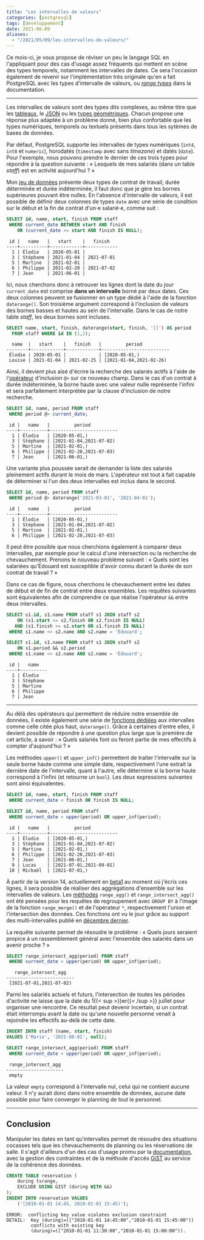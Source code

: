```yaml
---
title: "Les intervalles de valeurs"
categories: [postgresql]
tags: [developpement]
date: 2021-06-09
aliases: 
  - "/2021/05/09/les-intervalles-de-valeurs/"
---
```


Ce mois-ci, je vous propose de réviser un peu le langage SQL en l'appliquant pour
des cas d'usage assez fréquents qui mettent en scène des types temporels, notamment
les intervalles de dates. Ce sera l'occasion également de revenir sur l'implémentation
très originale qu'en a fait PostgreSQL avec les types d'intervalle de valeurs, ou 
_[range types][1]_ dans la documentation.

[1]: https://www.postgresql.org/docs/13/rangetypes.html

<!--more-->

---

Les intervalles de valeurs sont des types dits complexes, au même titre que les 
[tableaux][2], le [JSON][3] ou les [types géométriques][4]. Chacun propose une
réponse plus adaptée à un problème donné, bien plus confortable que les types 
numériques, temporels ou textuels présents dans tous les sytèmes de bases de
données.

[2]: https://www.postgresql.org/docs/13/arrays.html
[3]: https://www.postgresql.org/docs/13/datatype-json.html
[4]: https://www.postgresql.org/docs/13/datatype-geometric.html

Par défaut, PostgreSQL supporte les intervalles de types numériques (`int4`, `int8`
et `numeric`), horodatés (`timestamp` avec sans _timezone_) et datés (`date`).
Pour l'exemple, nous pouvons prendre le dernier de ces trois types pour répondre 
à la question suivante : « Lesquels de mes salariés (dans un table _staff_) est
en activité aujourd'hui ? »

Mon [jeu de données][sample] présente deux types de contrat de travail, durée 
déterminée et durée indéterminée, il faut donc que je gère les bornes supérieures
pouvant être nulles. En l'absence d'intervalle de valeurs, il est possible de
définir deux colonnes de types `date` avec une série de condition sur le début 
et la fin de contrat d'un⋅e salarié⋅e, comme suit :

[sample]: https://gist.github.com/fljdin/293984e0f3e55817257cf65d1bb85e5b

```sql
SELECT id, name, start, finish FROM staff
 WHERE current_date BETWEEN start AND finish
    OR (current_date >= start AND finish IS NULL);
```
```text
 id |   name   |   start    |   finish   
----+----------+------------+------------
  1 | Élodie   | 2020-05-01 | 
  3 | Stéphane | 2021-01-04 | 2021-07-01
  5 | Martine  | 2021-02-01 | 
  6 | Philippe | 2021-02-20 | 2021-07-02
  7 | Jean     | 2021-06-01 | 
```

Ici, nous cherchons donc à retrouver les lignes dont la date du jour `current_date`
est comprise **dans un intervalle** borné par deux dates. Ces deux colonnes peuvent
se fusionner en un type dédié à l'aide de la fonction `daterange()`. Son troisième 
argument correspond à l'inclusion de valeurs des bornes basses et hautes au sein
de l'intervalle. Dans le cas de notre table _staff_, les deux bornes sont incluses.

```sql
SELECT name, start, finish, daterange(start, finish, '[]') AS period
  FROM staff WHERE id IN (1,2);
```
```text
  name  |   start    |   finish   |         period          
--------+------------+------------+-------------------------
 Élodie | 2020-05-01 |            | [2020-05-01,)
 Louise | 2021-01-04 | 2021-02-25 | [2021-01-04,2021-02-26)
```

Ainsi, il devient plus aisé d'écrire la recherche des salariés actifs à l'aide 
de l'[opérateur][5] d'inclusion `@>` sur ce nouveau champ. Dans le cas d'un 
contrat à durée indéterminée, la borne haute avec une valeur nulle représente 
l'infini et sera parfaitement interprétée par la clause d'inclusion de notre 
recherche.

[5]: https://www.postgresql.org/docs/13/functions-range.html#RANGE-OPERATORS-TABLE

```sql
SELECT id, name, period FROM staff 
 WHERE period @> current_date;
```
```text
 id |   name   |         period          
----+----------+-------------------------
  1 | Élodie   | [2020-05-01,)
  3 | Stéphane | [2021-01-04,2021-07-02)
  5 | Martine  | [2021-02-01,)
  6 | Philippe | [2021-02-20,2021-07-03)
  7 | Jean     | [2021-06-01,)
```

Une variante plus poussée serait de demander la liste des salariés pleinement 
actifs durant le mois de mars. L'opérateur est tout à fait capable de déterminer
si l'un des deux intervalles est inclus dans le second.

```sql
SELECT id, name, period FROM staff
 WHERE period @> daterange('2021-03-01', '2021-04-01');
```
```text
 id |   name   |         period          
----+----------+-------------------------
  1 | Élodie   | [2020-05-01,)
  3 | Stéphane | [2021-01-04,2021-07-02)
  5 | Martine  | [2021-02-01,)
  6 | Philippe | [2021-02-20,2021-07-03)
```

Il peut être possible que nous cherchions également à comparer deux intervalles,
par exemple pour le calcul d'une intersection ou la recherche de chevauchement.
Prenons le nouveau problème suivant : « Quels sont les salariées qu'Édouard est
susceptible d'avoir connu durant la durée de son contrat de travail ? »

Dans ce cas de figure, nous cherchons le chevauchement entre les dates de début
et de fin de contrat entre deux ensembles. Les requêtes suivantes sont 
équivalentes afin de comprendre ce que réalise l'opérateur `&&` entre deux
intervalles.

```sql
SELECT s1.id, s1.name FROM staff s1 JOIN staff s2 
    ON (s1.start <= s2.finish OR s2.finish IS NULL)
   AND (s1.finish >= s2.start OR s1.finish IS NULL)
 WHERE s1.name <> s2.name AND s2.name = 'Édouard';
```

```sql
SELECT s1.id, s1.name FROM staff s1 JOIN staff s2
    ON s1.period && s2.period
 WHERE s1.name <> s2.name AND s2.name = 'Édouard';
```
```text
 id |   name   
----+----------
  1 | Élodie
  3 | Stéphane
  5 | Martine
  6 | Philippe
  7 | Jean
```

---

Au délà des opérateurs qui permettent de réduire notre ensemble de données, il
existe également une série de [fonctions dédiées][6] aux intervalles comme celle
citée plus haut, `daterange()`. Grâce à certaines d'entre elles, il devient possible
de répondre à une question plus large que la première de cet article, à savoir :
« Quels salariés font ou feront partie de mes effectifs à compter d'aujourd'hui ? »

[6]: https://www.postgresql.org/docs/13/functions-range.html#RANGE-FUNCTIONS-TABLE

Les méthodes `upper()` et `upper_inf()` permettent de traiter l'intervalle sur la
seule borne haute comme une simple date, respectivement l'une extrait la dernière
date de l'intervalle, quant à l'autre, elle détermine si la borne haute correspond
à l'infini (et retourne un `bool`). Les deux expressions suivantes sont ainsi
équivalentes.


```sql
SELECT id, name, start, finish FROM staff
 WHERE current_date < finish OR finish IS NULL;
```
```sql
SELECT id, name, period FROM staff
 WHERE current_date < upper(period) OR upper_inf(period);
```
```text
 id |   name   |         period          
----+----------+-------------------------
  1 | Élodie   | [2020-05-01,)
  3 | Stéphane | [2021-01-04,2021-07-02)
  5 | Martine  | [2021-02-01,)
  6 | Philippe | [2021-02-20,2021-07-03)
  7 | Jean     | [2021-06-01,)
  9 | Lucas    | [2021-07-01,2021-09-01)
 10 | Mickaël  | [2021-07-01,)
```

À partir de la version 14, actuellement en [beta1] au moment où j'écris ces lignes,
il sera possible de réaliser des aggrégations d'ensemble sur les intervalles de
valeurs. Les [méthodes][7] `range_agg()` et `range_intersect_agg()` ont été pensées 
pour les requêtes de regroupement avec `GROUP BY` à l'image de la fonction
`range_merge()` et de l'opérateur `*`, respectivement l'union et l'intersection 
des données. Ces fonctions ont vu le jour grâce au support des multi-intervalles 
publié en [décembre dernier][8].

[beta1]: https://www.postgresql.org/about/news/postgresql-14-beta-1-released-2213/
[7]: https://www.postgresql.org/docs/14/functions-aggregate.html
[8]: https://git.postgresql.org/gitweb/?p=postgresql.git;a=commit;h=6df7a9698bb036610c1e8c6d375e1be38cb26d5f

La requête suivante permet de résoudre le problème : « Quels jours seraient
propice à un rassemblement général avec l'ensemble des salariés dans un avenir
proche ? »

```sql
SELECT range_intersect_agg(period) FROM staff
 WHERE current_date < upper(period) OR upper_inf(period);
```
```text
   range_intersect_agg   
-------------------------
 [2021-07-01,2021-07-02)
```

Parmi les salariés actuels et futurs, l'intersection de toutes les périodes 
d'activité ne laisse que la date du 1{{< sup >}}er{{< /sup >}} juillet pour 
organiser une rencontre. Ce résultat peut devenir incertain, si un contrat était
interrompu avant la date ou qu'une nouvelle personne venait à rejoindre les
effectifs au-delà de cette date.

```sql
INSERT INTO staff (name, start, finish)
VALUES ('Marie', '2021-08-01', null);

SELECT range_intersect_agg(period) FROM staff
 WHERE current_date < upper(period) OR upper_inf(period);
```
```text
 range_intersect_agg 
---------------------
 empty
```

La valeur `empty` correspond à l'intervalle nul, celui qui ne contient aucune
valeur. Il n'y aurait donc dans notre ensemble de données, aucune date possible
pour faire converger le planning de tout le personnel.

---

## Conclusion

Manipuler les dates en tant qu'intervalles permet de résoudre des situations
cocasses tels que les chevauchements de planning ou les réservations de salle.
Il s'agit d'ailleurs d'un des cas d'usage promu par la [documentation][9], avec 
la gestion des contraintes et de la méthode d'accès [GiST][10] au service de la 
cohérence des données.

[9]: https://www.postgresql.org/docs/13/rangetypes.html#RANGETYPES-CONSTRAINT
[10]: https://www.postgresql.org/docs/13/gist-intro.html

```sql
CREATE TABLE reservation (
    during tsrange,
    EXCLUDE USING GIST (during WITH &&)
);
INSERT INTO reservation VALUES
    ('[2010-01-01 14:45, 2010-01-01 15:45)');
```
```text
ERROR:  conflicting key value violates exclusion constraint
DETAIL:  Key (during)=(["2010-01-01 14:45:00","2010-01-01 15:45:00")) 
         conflicts with existing key 
         (during)=(["2010-01-01 11:30:00","2010-01-01 15:00:00")).
```